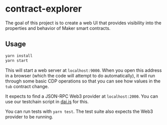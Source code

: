 # contract-explorer

The goal of this project is to create a web UI that provides visibility into the properties and behavior of Maker smart contracts.

## Usage

```js
yarn install
yarn start
```

This will start a web server at `localhost:9000`. When you open this address in a browser (which the code will attempt to do automatically), it will run through some basic CDP operations so that you can see how values in the `tub` contract change.

It expects to find a JSON-RPC Web3 provider at `localhost:2000`. You can use our testchain script in [dai.js](https://github.com/makerdao/dai.js) for this.

You can run tests with `yarn test`. The test suite also expects the Web3 provider to be running.
